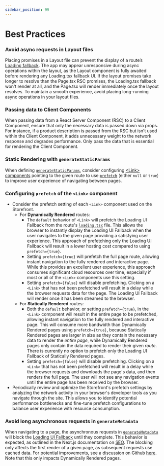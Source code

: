 ```yaml
---
sidebar_position: 99
---
```


# Best Practices

### Avoid async requests in Layout files
Placing promises in a Layout file can prevent the display of a route’s [Loading fallback](https://nextjs.org/docs/app/building-your-application/routing/loading-ui-and-streaming#instant-loading-states). The app may appear unresponsive during async operations within the layout, as the Layout component is fully awaited before rendering any Loading.tsx fallback UI. If the layout promises take longer to resolve than the Page.tsx RSC promises, the Loading.tsx fallback won't render at all, and the Page.tsx will render immediately once the layout resolves. To maintain a smooth experience, avoid placing long-running async operations in your layout files.

### Passing data to Client Components
When passing data from a React Server Component (RSC) to a Client Component, ensure that only the necessary data is passed down via props. For instance, if a product description is passed from the RSC but isn’t used within the Client Component, it adds unnecessary weight to the network response and degrades performance. Only pass the data that is essential for rendering the Client Component.

### Static Rendering with `generateStaticParams`
When defining [`generateStaticParams`](https://nextjs.org/docs/app/api-reference/functions/generate-static-params), consider configuring [\<Link\> components](https://nextjs.org/docs/app/api-reference/components/link) pointing to the given route to use [`prefetch`](https://nextjs.org/docs/app/api-reference/components/link#prefetch) (either `null` or `true`) to improve user experience of navigating between pages. 

### Configuring `prefetch` of the `<Link>` component
- Consider the prefetch setting of each `<Link>` component used on the Storefront.
    - For **Dynamically Rendered** routes:
        - The `default` behavior of `<Link>` will prefetch the Loading UI Fallback from the route's [`loading.tsx`](https://nextjs.org/docs/app/building-your-application/routing/loading-ui-and-streaming) file. This allows the browser to instantly display the Loading UI Fallback when the user navigates to the given page providing a satisfying user experience. This approach of prefetching only the Loading UI Fallback will result in a lower hosting cost compared to using `prefetch={true}`.
        - Setting `prefetch={true}` will prefetch the full page route, allowing instant navigation to the fully rendered and interactive page. While this provides an excellent user experience, this approach consumes significant cloud resources over time, especially if most or all of the `<Link>` components use this setting.
        - Setting `prefetch={false}` will disable prefetching. Clicking on a `<Link>` that has not been prefetched will result in a delay while the browser requests data for the page. The Loading UI Fallback will render once it has been streamed to the browser.
    - For **Statically Rendered** routes:
        - Both the `default` behavior, or setting `prefetch={true}`, in the `<Link>` component will result in the entire page to be prefetched, allowing instant navigation to the fully rendered and interactive page. This will consume more bandwidth than Dynamically Rendered pages using `prefetch={true}`, because Statically Rendered pages are larger in size as they contain the necessary data to render the *entire page*, while Dynamically Rendered pages only contain the data required to render their given *route*. There is currently no option to prefetch only the Loading UI Fallback of Statically Rendered pages.
        - Setting `prefetch={false}` will disable prefetching. Clicking on a `<Link>` that has not been prefetched will result in a delay while the browser requests and downloads the page's data, and then renders the full page. The user will not see any navigation events until the entire page has been received by the browser.
- Periodically review and optimize the Storefront's prefetch settings by analyzing the network activity in your browser's developer tools as you navigate through the site. This allows you to identify potential performance bottlenecks and fine-tune prefetch configurations to balance user experience with resource consumption.

### Avoid long asynchronous requests in `generateMetadata`
When navigating to a page, the asynchronous requests in [`generateMetadata`](https://nextjs.org/docs/app/api-reference/functions/generate-metadata) will block the [Loading UI Fallback](https://nextjs.org/docs/app/building-your-application/routing/loading-ui-and-streaming#instant-loading-states) until they complete. This behavior is expected, as outlined in the Next.js documentation on [SEO](https://nextjs.org/docs/app/api-reference/functions/generate-metadata). The blocking only affects the first render of a given page, as subsequent requests use cached data. For potential improvements, see a discussion on Github [here](https://github.com/vercel/next.js/issues/45418#issuecomment-1914076788). Note that this only impacts Dynamically Rendered pages.



